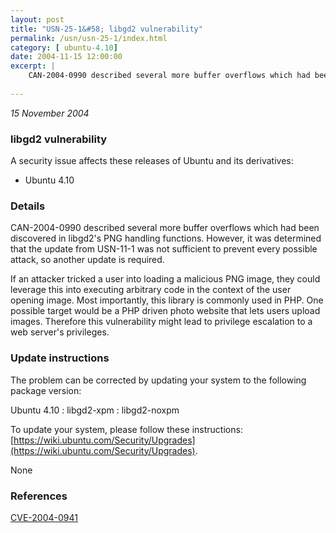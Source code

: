 ```yaml
---
layout: post
title: "USN-25-1&#58; libgd2 vulnerability"
permalink: /usn/usn-25-1/index.html
category: [ ubuntu-4.10]
date: 2004-11-15 12:00:00
excerpt: |
    CAN-2004-0990 described several more buffer overflows which had been discovered in libgd2&#39;s PNG handling functions. However, it was determined that the update from USN-11-1 was not sufficient to prevent every possible attack, so another update is required.
    
--- 
```

 
 

*15 November 2004*

### libgd2 vulnerability

A security issue affects these releases of Ubuntu and its derivatives:

* Ubuntu 4.10

### Details

CAN-2004-0990 described several more buffer overflows which had been discovered in libgd2&#39;s PNG handling functions. However, it was determined that the update from USN-11-1 was not sufficient to prevent every possible attack, so another update is required.

If an attacker tricked a user into loading a malicious PNG image, they could leverage this into executing arbitrary code in the context of the user opening image. Most importantly, this library is commonly used in PHP. One possible target would be a PHP driven photo website that lets users upload images. Therefore this vulnerability might lead to privilege escalation to a web server&#39;s privileges.

### Update instructions

The problem can be corrected by updating your system to the following package version:

Ubuntu 4.10
 : libgd2-xpm 
 : libgd2-noxpm 

To update your system, please follow these instructions: [https://wiki.ubuntu.com/Security/Upgrades](https://wiki.ubuntu.com/Security/Upgrades).

None

### References

 
 [CVE-2004-0941](http://people.ubuntu.com/~ubuntu-security/cve/CVE-2004-0941)
 

